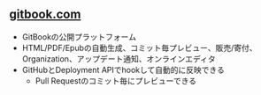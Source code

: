 ## [gitbook.com](https://www.gitbook.com)

-   GitBookの公開プラットフォーム
-   HTML/PDF/Epubの自動生成、コミット毎プレビュー、販売/寄付、Organization、アップデート通知、オンラインエディタ
-   GitHubとDeployment APIでhookして自動的に反映できる
    -   Pull Requestのコミット毎にプレビューできる
